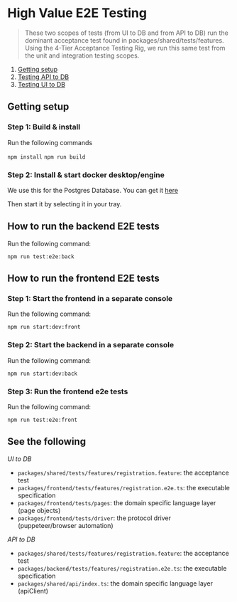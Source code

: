 # High Value E2E Testing

> These two scopes of tests (from UI to DB and from API to DB) run the dominant acceptance test found in packages/shared/tests/features. Using the 4-Tier Acceptance Testing Rig, we run this same test from the unit and integration testing scopes.

1. [Getting setup](#gettingsetup)
2. [Testing API to DB](#apitodb)
3. [Testing UI to DB](#uitodb)

## Getting setup <a name="gettingsetup"></a>

### Step 1: Build & install

Run the following commands

`npm install`
`npm run build`

### Step 2: Install & start docker desktop/engine

We use this for the Postgres Database. You can get it [here](https://www.docker.com/products/docker-desktop/)

Then start it by selecting it in your tray.

## How to run the backend E2E tests <a name="apitodb"></a>

Run the following command:

`npm run test:e2e:back`

## How to run the frontend E2E tests <a name="uitodb"></a>

### Step 1: Start the frontend in a separate console

Run the following command:

`npm run start:dev:front`

### Step 2: Start the backend in a separate console

Run the following command:

`npm run start:dev:back`

### Step 3: Run the frontend e2e tests

Run the following command:

`npm run test:e2e:front`


## See the following

_UI to DB_
- `packages/shared/tests/features/registration.feature`: the acceptance test
- `packages/frontend/tests/features/registration.e2e.ts`: the executable specification
- `packages/frontend/tests/pages`: the domain specific language layer (page objects)
- `packages/frontend/tests/driver`: the protocol driver (puppeteer/browser automation)


_API to DB_
- `packages/shared/tests/features/registration.feature`: the acceptance test
- `packages/backend/tests/features/registration.e2e.ts`: the executable specification
- `packages/shared/api/index.ts`: the domain specific language layer (apiClient)

